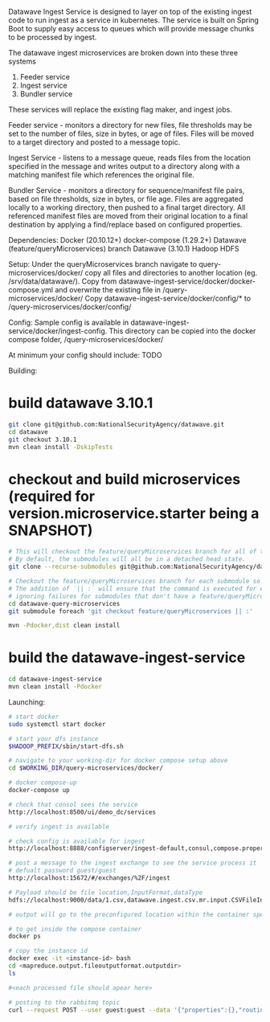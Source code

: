 Datawave Ingest Service is designed to layer on top of the existing ingest code to run ingest as a service in kubernetes. The service is built on Spring Boot to supply easy access to queues which will provide message chunks to be processed by ingest.

The datawave ingest microservices are broken down into these three systems

1. Feeder service
2. Ingest service
3. Bundler service

These services will replace the existing flag maker, and ingest jobs.

Feeder service - monitors a directory for new files, file thresholds may be set to the number of files, size in bytes, or age of files. Files will be moved to a target directory and posted to a message topic.

Ingest Service - listens to a message queue, reads files from the location specified in the message and writes output to a directory along with a matching manifest file which references the original file.

Bundler Service - monitors a directory for sequence/manifest file pairs, based on file thresholds, size in bytes, or file age. Files are aggregated locally to a working directory, then pushed to a final target directory. All referenced manifest files are moved from their original location to a final destination by applying a find/replace based on configured properties.

Dependencies:
Docker (20.10.12+)
docker-compose (1.29.2+)
Datawave (feature/queryMicroservices) branch
Datawave (3.10.1)
Hadoop HDFS


Setup:
Under the queryMicroservices branch navigate to query-microservices/docker/ copy all files and directories to another location (eg. /srv/data/datawave/). 
Copy from datawave-ingest-service/docker/docker-compose.yml and overwrite the existing file in <working-dir>/query-microservices/docker/
Copy datawave-ingest-service/docker/config/* to <working-dir>/query-microservices/docker/config/


Config:
Sample config is available in datawave-ingest-service/docker/ingest-config. This directory can be copied into the docker compose folder, <working-dir>/query-microservices/docker/

At minimum your config should include:
TODO


Building:
# build datawave 3.10.1
```bash
git clone git@github.com:NationalSecurityAgency/datawave.git
cd datawave
git checkout 3.10.1
mvn clean install -DskipTests
```

# checkout and build microservices (required for version.microservice.starter being a SNAPSHOT)
```bash
# This will checkout the feature/queryMicroservices branch for all of the submodules.
# By default, the submodules will all be in a detached head state.
git clone --recurse-submodules git@github.com:NationalSecurityAgency/datawave.git --branch feature/queryMicroservices datawave-query-microservices

# Checkout the feature/queryMicroservices branch for each submodule so that we are no longer in a detached head state.
# The addition of `|| :` will ensure that the command is executed for each submodule, 
# ignoring failures for submodules that don't have a feature/queryMicroservices branch.
cd datawave-query-microservices
git submodule foreach 'git checkout feature/queryMicroservices || :'

mvn -Pdocker,dist clean install
```

# build the datawave-ingest-service
```bash
cd datawave-ingest-service
mvn clean install -Pdocker
```

Launching:
```bash
# start docker
sudo systemctl start docker

# start your dfs instance
$HADOOP_PREFIX/sbin/start-dfs.sh

# navigate to your working-dir for docker compose setup above
cd $WORKING_DIR/query-microservices/docker/

# docker compose-up
docker-compose up

# check that consol sees the service
http://localhost:8500/ui/demo_dc/services

# verify ingest is available

# check config is available for ingest
http://localhost:8888/configserver/ingest-default,consul,compose.properties

# post a message to the ingest exchange to see the service process it
# defualt password guest/guest
http://localhost:15672/#/exchanges/%2F/ingest

# Payload should be file location,InputFormat,dataType
hdfs://localhost:9000/data/1.csv,datawave.ingest.csv.mr.input.CSVFileInputFormat,mycsv

# output will go to the preconfigured location within the container specified in ingest-config/mr-config.xml. The property mapreduce.output.fileoutputformat.outputdir can be updated to change the output directory.

# to get inside the compose container
docker ps

# copy the instance id
docker exec -it <instance-id> bash
cd <mapreduce.output.fileoutputformat.outputdir>
ls

#<each processed file should apear here>

# posting to the rabbitmq topic
curl --request POST --user guest:guest --data '{"properties":{},"routing_key":"key001","payload":"Hello World","payload_encoding":"string"}'  localhost:15672/api/exchanges/%2f/ingest/publish
```
